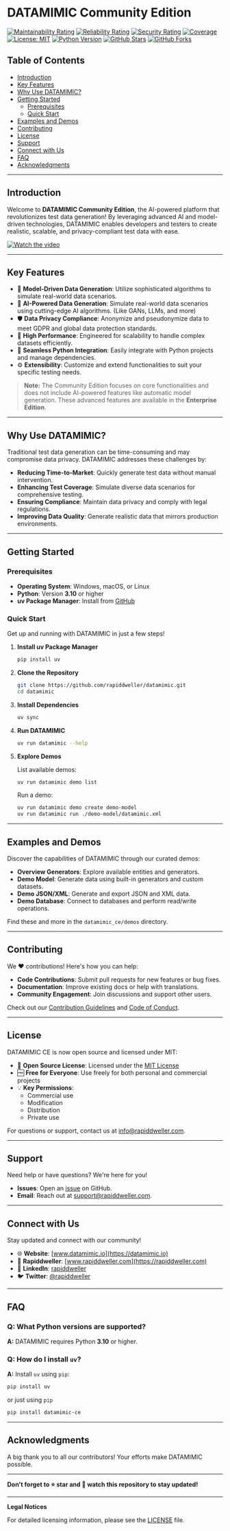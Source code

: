 # **DATAMIMIC Community Edition**

[![Maintainability Rating](https://sonarcloud.io/api/project_badges/measure?project=rapiddweller_datamimic&metric=sqale_rating)](https://sonarcloud.io/summary/new_code?id=rapiddweller_datamimic)
[![Reliability Rating](https://sonarcloud.io/api/project_badges/measure?project=rapiddweller_datamimic&metric=reliability_rating)](https://sonarcloud.io/summary/new_code?id=rapiddweller_datamimic)
[![Security Rating](https://sonarcloud.io/api/project_badges/measure?project=rapiddweller_datamimic&metric=security_rating)](https://sonarcloud.io/summary/new_code?id=rapiddweller_datamimic)
[![Coverage](https://sonarcloud.io/api/project_badges/measure?project=rapiddweller_datamimic&metric=coverage)](https://sonarcloud.io/summary/new_code?id=rapiddweller_datamimic)
[![License: MIT](https://img.shields.io/badge/License-MIT-yellow.svg)](https://opensource.org/licenses/MIT)
[![Python Version](https://img.shields.io/badge/Python-≥3.10-blue.svg)](https://www.python.org/downloads/)
[![GitHub Stars](https://img.shields.io/github/stars/rapiddweller/datamimic.svg)](https://github.com/rapiddweller/datamimic/stargazers)
[![GitHub Forks](https://img.shields.io/github/forks/rapiddweller/datamimic.svg)](https://github.com/rapiddweller/datamimic/network)

## Table of Contents

- [Introduction](#introduction)
- [Key Features](#key-features)
- [Why Use DATAMIMIC?](#why-use-datamimic)
- [Getting Started](#getting-started)
  - [Prerequisites](#prerequisites)
  - [Quick Start](#quick-start)
- [Examples and Demos](#examples-and-demos)
- [Contributing](#contributing)
- [License](#license)
- [Support](#support)
- [Connect with Us](#connect-with-us)
- [FAQ](#faq)
- [Acknowledgments](#acknowledgments)

---

## Introduction

Welcome to **DATAMIMIC Community Edition**, the AI-powered platform that revolutionizes test data generation! By leveraging advanced AI and model-driven technologies, DATAMIMIC enables developers and testers to create realistic, scalable, and privacy-compliant test data with ease.

[![Watch the video](https://img.youtube.com/vi/sycO7qd1Bhk/0.jpg)](https://www.youtube.com/watch?v=sycO7qd1Bhk)

---

## Key Features

- 🧠 **Model-Driven Data Generation**: Utilize sophisticated algorithms to simulate real-world data scenarios.
- 🔮 **AI-Powered Data Generation**: Simulate real-world data scenarios using cutting-edge AI algorithms. (Like GANs, LLMs, and more)
- 🛡️ **Data Privacy Compliance**: Anonymize and pseudonymize data to meet GDPR and global data protection standards.
- 🚀 **High Performance**: Engineered for scalability to handle complex datasets efficiently.
- 🐍 **Seamless Python Integration**: Easily integrate with Python projects and manage dependencies.
- ⚙️ **Extensibility**: Customize and extend functionalities to suit your specific testing needs.

> **Note:** The Community Edition focuses on core functionalities and does not include AI-powered features like automatic model generation. These advanced features are available in the **Enterprise Edition**.


---

## Why Use DATAMIMIC?

Traditional test data generation can be time-consuming and may compromise data privacy. DATAMIMIC addresses these challenges by:

- **Reducing Time-to-Market**: Quickly generate test data without manual intervention.
- **Enhancing Test Coverage**: Simulate diverse data scenarios for comprehensive testing.
- **Ensuring Compliance**: Maintain data privacy and comply with legal regulations.
- **Improving Data Quality**: Generate realistic data that mirrors production environments.

---

## Getting Started

### Prerequisites

- **Operating System**: Windows, macOS, or Linux
- **Python**: Version **3.10** or higher
- **uv Package Manager**: Install from [GitHub](https://github.com/astral-sh/uv)

### Quick Start

Get up and running with DATAMIMIC in just a few steps!

1. **Install uv Package Manager**

   ```bash
   pip install uv
   ```

2. **Clone the Repository**

   ```bash
   git clone https://github.com/rapiddweller/datamimic.git
   cd datamimic
   ```

3. **Install Dependencies**

   ```bash
   uv sync
   ```

4. **Run DATAMIMIC**

   ```bash
   uv run datamimic --help
   ```

5. **Explore Demos**

   List available demos:

   ```bash
   uv run datamimic demo list
   ```

   Run a demo:

   ```bash
   uv run datamimic demo create demo-model
   uv run datamimic run ./demo-model/datamimic.xml
   ```

---

## Examples and Demos

Discover the capabilities of DATAMIMIC through our curated demos:

- **Overview Generators**: Explore available entities and generators.
- **Demo Model**: Generate data using built-in generators and custom datasets.
- **Demo JSON/XML**: Generate and export JSON and XML data.
- **Demo Database**: Connect to databases and perform read/write operations.

Find these and more in the `datamimic_ce/demos` directory.

---

## Contributing

We ❤️ contributions! Here's how you can help:

- **Code Contributions**: Submit pull requests for new features or bug fixes.
- **Documentation**: Improve existing docs or help with translations.
- **Community Engagement**: Join discussions and support other users.

Check out our [Contribution Guidelines](CONTRIBUTING.md) and [Code of Conduct](CODE_OF_CONDUCT.md).

---

## License

DATAMIMIC CE is now open source and licensed under MIT:

- 📄 **Open Source License**: Licensed under the [MIT License](LICENSE)
- 🆓 **Free for Everyone**: Use freely for both personal and commercial projects
- 💡 **Key Permissions**:
  - Commercial use
  - Modification
  - Distribution
  - Private use

For questions or support, contact us at [info@rapiddweller.com](mailto:info@rapiddweller.com).

---

## Support

Need help or have questions? We're here for you!

- **Issues**: Open an [issue](https://github.com/rapiddweller/datamimic/issues) on GitHub.
- **Email**: Reach out at [support@rapiddweller.com](mailto:support@rapiddweller.com).

---

## Connect with Us

Stay updated and connect with our community!

- 🌐 **Website**: [www.datamimic.io](https://datamimic.io)
- 🏢 **Rapiddweller**: [www.rapiddweller.com](https://rapiddweller.com)
- 💼 **LinkedIn**: [rapiddweller](https://www.linkedin.com/company/rapiddweller)
- 🐦 **Twitter**: [@rapiddweller](https://twitter.com/rapiddweller)

---

## FAQ

### Q: What Python versions are supported?

**A:** DATAMIMIC requires Python **3.10** or higher.

### Q: How do I install `uv`?

**A:** Install `uv` using `pip`:

```bash
pip install uv
```

or just using `pip`

```bash
pip install datamimic-ce
```

---

## Acknowledgments

A big thank you to all our contributors! Your efforts make DATAMIMIC possible.

---

**Don't forget to ⭐ star and 👀 watch this repository to stay updated!**

---

**Legal Notices**

For detailed licensing information, please see the [LICENSE](LICENSE) file.
